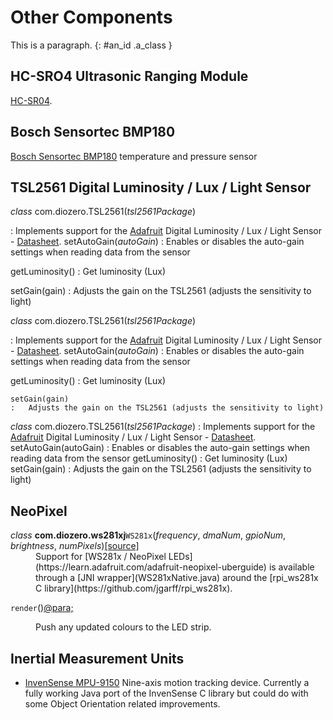 # Other Components

This is a paragraph.
{: #an_id .a_class }

## HC-SRO4 Ultrasonic Ranging Module

[HC-SR04](http://www.micropik.com/PDF/HCSR04.pdf).

## Bosch Sensortec BMP180

[Bosch Sensortec BMP180](http://www.bosch-sensortec.com/bst/products/all_products/bmp180) temperature and pressure sensor

## TSL2561 Digital Luminosity / Lux / Light Sensor

*class* com.diozero.TSL2561(*tsl2561Package*)

:   Implements support for the [Adafruit](https://www.adafruit.com/products/439) Digital Luminosity / Lux / Light Sensor - [Datasheet](https://www.adafruit.com/datasheets/TSL2561.pdf).
   setAutoGain(*autoGain*)
   :   Enables or disables the auto-gain settings when reading data from the sensor

   getLuminosity()
   :   Get luminosity (Lux)

   setGain(gain)
   :   Adjusts the gain on the TSL2561 (adjusts the sensitivity to light)


*class* com.diozero.TSL2561(*tsl2561Package*)

:   Implements support for the [Adafruit](https://www.adafruit.com/products/439) Digital Luminosity / Lux / Light Sensor - [Datasheet](https://www.adafruit.com/datasheets/TSL2561.pdf).
    setAutoGain(*autoGain*)
    :   Enables or disables the auto-gain settings when reading data from the sensor

   getLuminosity()
    :   Get luminosity (Lux)

	setGain(gain)
	:   Adjusts the gain on the TSL2561 (adjusts the sensitivity to light)


*class* com.diozero.TSL2561(*tsl2561Package*)
:   Implements support for the [Adafruit](https://www.adafruit.com/products/439) Digital Luminosity / Lux / Light Sensor - [Datasheet](https://www.adafruit.com/datasheets/TSL2561.pdf).
setAutoGain(autoGain)
:   Enables or disables the auto-gain settings when reading data from the sensor
getLuminosity()
:   Get luminosity (Lux)
setGain(gain)
:   Adjusts the gain on the TSL2561 (adjusts the sensitivity to light)

## NeoPixel

<dl class="class">
<dt id="com.diozero.ws281xj.WS281x">
<em class="property">class</em> <strong>com.diozero.ws281xj</strong><code class="descclassname">WS281x</code><span class="sig-paren">(</span><em>frequency</em>, <em>dmaNum</em>, <em>gpioNum</em>, <em>brightness</em>, <em>numPixels</em><span class="sig-paren">)</span><a href="https://github.com/mattjlewis/diozero/blob/master/diozero-ws281x-java/src/main/java/com/diozero/ws281xj/WS281x.java"><span class="viewcode-link">[source]</span></a></dt>
<dd>Support for [WS281x / NeoPixel LEDs](https://learn.adafruit.com/adafruit-neopixel-uberguide) is available through a [JNI wrapper](WS281xNative.java) around the [rpi_ws281x C library](https://github.com/jgarff/rpi_ws281x).</dd>
</dl>
<dl class="method">
<dt id="com.diozero.ws281xj.WS281x.render"><code class="descname">render</code><span class="sig-paren">(</span><span class="sig-paren">)</span><a class="headerlink" href="#com.diozero.ws281xj.WS281x.render" title="Permalink to this definition">@para;</a></dt>
<dd><p>Push any updated colours to the LED strip.</p><dd>
</dl>

## Inertial Measurement Units

* [InvenSense MPU-9150](http://www.invensense.com/products/motion-tracking/9-axis/mpu-9150/) Nine-axis motion tracking device. Currently a fully working Java port of the InvenSense C library but could do with some Object Orientation related improvements.
